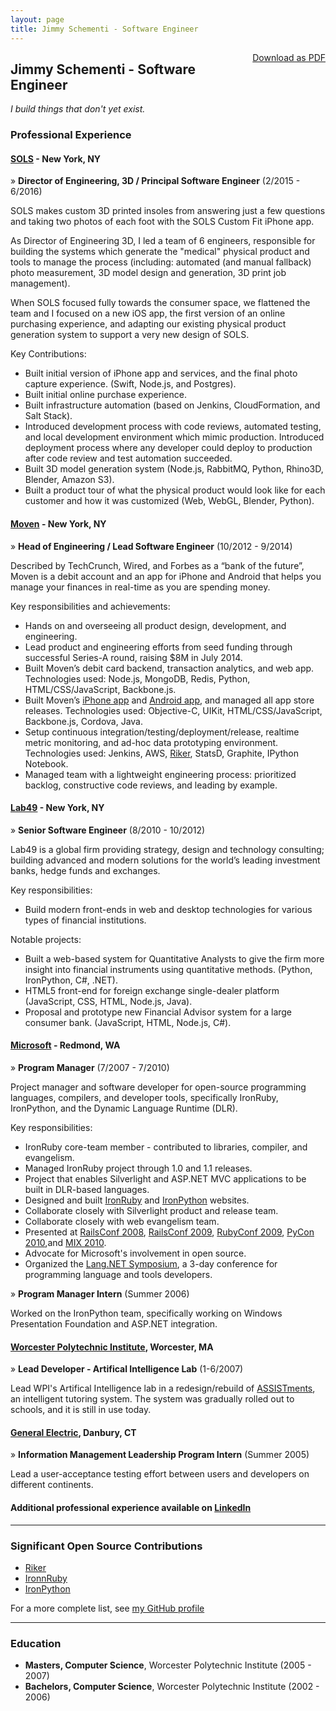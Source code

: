 ```yaml
---
layout: page
title: Jimmy Schementi - Software Engineer
---
```


<style>
  .page > h2:first-child {
    display: none;
  }
</style>

<span style="float: right; display: block;">[Download as PDF](/resume.pdf)</span>

## Jimmy Schementi - Software Engineer

*I build things that don't yet exist.*

### Professional Experience

#### [SOLS](http://www.sols.com) - New York, NY

&raquo; **Director of Engineering, 3D / Principal Software Engineer** (2/2015 - 6/2016)

SOLS makes custom 3D printed insoles from answering just a few questions and
taking two photos of each foot with the SOLS Custom Fit iPhone app.

As Director of Engineering 3D, I led a team of 6 engineers, responsible for
building the systems which generate the "medical" physical product and tools
to manage the process (including: automated (and manual fallback) photo
measurement, 3D model design and generation, 3D print job management).

When SOLS focused fully towards the consumer space, we flattened the team
and I focused on a new iOS app, the first version of an online purchasing
experience, and adapting our existing physical product generation system
to support a very new design of SOLS.

Key Contributions:

- Built initial version of iPhone app and services, and the final photo
  capture experience. (Swift, Node.js, and Postgres).
- Built initial online purchase experience.
- Built infrastructure automation (based on Jenkins, CloudFormation, and
  Salt Stack).
- Introduced development process with code reviews, automated testing,
  and local development environment which mimic production. Introduced
  deployment process where any developer could deploy to production after
  code review and test automation succeeded.
- Built 3D model generation system (Node.js, RabbitMQ, Python, Rhino3D,
  Blender, Amazon S3).
- Built a product tour of what the physical product would look like for
  each customer and how it was customized (Web, WebGL, Blender, Python).

#### [Moven](http://moven.com) - New York, NY

&raquo; **Head of Engineering / Lead Software Engineer** (10/2012 - 9/2014)

Described by TechCrunch, Wired, and Forbes as a “bank of the future”, Moven is
a debit account and an app for iPhone and Android that helps you manage your
finances in real-time as you are spending money.

Key responsibilities and achievements:

- Hands on and overseeing all product design, development, and engineering.
- Lead product and engineering efforts from seed funding through successful
  Series-A round, raising $8M in July 2014.
- Built Moven’s debit card backend, transaction analytics, and web app.
  Technologies used: Node.js, MongoDB, Redis, Python, HTML/CSS/JavaScript,
  Backbone.js.
- Built Moven’s [iPhone app](https://itunes.apple.com/us/app/moven/id661035659?mt=8)
  and [Android app](https://play.google.com/store/apps/details?id=com.movencorp.moven),
  and managed all app store releases.
  Technologies used: Objective-C, UIKit, HTML/CSS/JavaScript, Backbone.js,
  Cordova, Java.
- Setup continuous integration/testing/deployment/release, realtime metric
  monitoring, and ad-hoc data prototyping environment.
  Technologies used: Jenkins, AWS, [Riker](http://github.com/jschementi/riker),
  StatsD, Graphite, IPython Notebook.
- Managed team with a lightweight engineering process: prioritized backlog,
  constructive code reviews, and leading by example.


#### [Lab49](http://lab49.com) - New York, NY

&raquo; **Senior Software Engineer** (8/2010 - 10/2012)

Lab49 is a global firm providing strategy, design and technology consulting;
building advanced and modern solutions for the world’s leading investment banks,
hedge funds and exchanges.

Key responsibilities:

- Build modern front-ends in web and desktop technologies for various types of
  financial institutions.

Notable projects:

- Built a web-based system for Quantitative Analysts to give the firm more
  insight into financial instruments using quantitative methods.
  (Python, IronPython, C#, .NET).
- HTML5 front-end for foreign exchange single-dealer platform
  (JavaScript, CSS, HTML, Node.js, Java).
- Proposal and prototype new Financial Advisor system for a large consumer bank.
  (JavaScript, HTML, Node.js, C#).


#### [Microsoft](http://microsoft.com) - Redmond, WA

&raquo; **Program Manager** (7/2007 - 7/2010)

Project manager and software developer for open-source programming languages,
compilers, and developer tools, specifically IronRuby, IronPython, and the
Dynamic Language Runtime (DLR).

Key responsibilities:

- IronRuby core-team member - contributed to libraries, compiler, and evangelism.
- Managed IronRuby project through 1.0 and 1.1 releases.
- Project that enables Silverlight and ASP.NET MVC applications to be built in
  DLR-based languages.
- Designed and built [IronRuby](http://ironruby.net) and
  [IronPython](http://ironpython.net) websites.
- Collaborate closely with Silverlight product and release team.
- Collaborate closely with web evangelism team.
- Presented at [RailsConf 2008](http://en.oreilly.com/rails2008/public/schedule/detail/2056),
  [RailsConf 2009](http://jimmy.schementi.com/2009/05/ironruby-at-railsconf-2009.html),
  [RubyConf 2009](http://jimmy.schementi.com/2009/12/ironruby-rubyconf-2009-part-1-summary.html),
  [PyCon 2010](http://jimmy.schementi.com/2010/03/pycon-2010-python-in-browser.html),and
  [MIX 2010](http://jimmy.schementi.com/2010/03/mix10-ironruby-and-ironpython-part-1.html).
- Advocate for Microsoft's involvement in open source.
- Organized the [Lang.NET Symposium](https://www.google.com/#q=lang.net+symposium),
  a 3-day conference for programming language and tools developers.

&raquo; **Program Manager Intern** (Summer 2006)

Worked on the IronPython team, specifically working on Windows Presentation
Foundation and ASP.NET integration.


#### [Worcester Polytechnic Institute](http://wpi.edu), Worcester, MA

&raquo; **Lead Developer - Artifical Intelligence Lab** (1-6/2007)

Lead WPI's Artifical Intelligence lab in a redesign/rebuild of
[ASSISTments](http://assistment.org), an intelligent tutoring system. The system
was gradually rolled out to schools, and it is still in use today.

#### [General Electric](http://ge.com), Danbury, CT

&raquo; **Information Management Leadership Program Intern** (Summer 2005)

Lead a user-acceptance testing effort between users and developers on
different continents.

#### Additional professional experience available on [LinkedIn](http://linkedin.com/in/jschementi/)

---

### Significant Open Source Contributions

- [Riker](http://github.com/jschementi/riker)
- [IronnRuby](http://ironruby.net)
- [IronPython](http://ironpython.net)

For a more complete list, see [my GitHub profile](https://github.com/jschementi)

---

### Education

- **Masters, Computer Science**, Worcester Polytechnic Institute (2005 - 2007)
- **Bachelors, Computer Science**, Worcester Polytechnic Institute (2002 - 2006)

